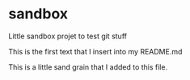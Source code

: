 # sandbox

Little sandbox projet to test git stuff

This is the first text that I insert into my README.md

This is a little sand grain that I added to this file.
